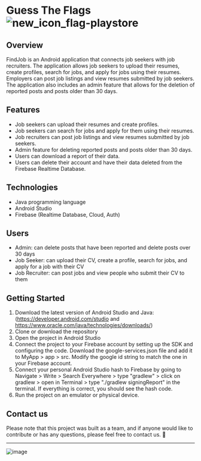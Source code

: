 # **Guess The Flags** ![new_icon_flag-playstore](https://user-images.githubusercontent.com/116579286/222562626-6bc6dce2-68ea-4dac-9bdc-45ec42b28a1a.png)
## Overview
FindJob is an Android application that connects job seekers with job recruiters. The application allows job seekers to upload their resumes, create profiles, search for jobs, and apply for jobs using their resumes. Employers can post job listings and view resumes submitted by job seekers. The application also includes an admin feature that allows for the deletion of reported posts and posts older than 30 days.

## Features
- Job seekers can upload their resumes and create profiles.
- Job seekers can search for jobs and apply for them using their resumes.
- Job recruiters can post job listings and view resumes submitted by job seekers.
- Admin feature for deleting reported posts and posts older than 30 days.
- Users can download a report of their data.
- Users can delete their account and have their data deleted from the Firebase Realtime Database.
##  Technologies
- Java programming language
- Android Studio
- Firebase (Realtime Database, Cloud, Auth)
## Users
- Admin: can delete posts that have been reported and delete posts over 30 days
- Job Seeker: can upload their CV, create a profile, search for jobs, and apply for a job with their CV
- Job Recruiter: can post jobs and view people who submit their CV to them
## Getting Started
1. Download the latest version of Android Studio and Java: 
(https://developer.android.com/studio 
and 
https://www.oracle.com/java/technologies/downloads/)
2. Clone or download the repository
3. Open the project in Android Studio
4. Connect the project to your Firebase account by setting up the SDK and configuring the code. Download the google-services.json file and add it to MyApp > app > src. Modify the google id string to match the one in your Firebase account.
5. Connect your personal Android Studio hash to Firebase by going to Navigate > Write > Search Everywhere > type "gradlew" > click on gradlew > open in Terminal > type "./gradlew signingReport" in the terminal. If everything is correct, you should see the hash code.
6. Run the project on an emulator or physical device.

## Contact us
Please note that this project was built as a team, and if anyone would like to contribute or has any questions, please feel free to contact us.  🙂


------------
![image](https://user-images.githubusercontent.com/81467919/212494505-2b2fd625-db0a-4feb-a14b-e3daa5232447.png)
